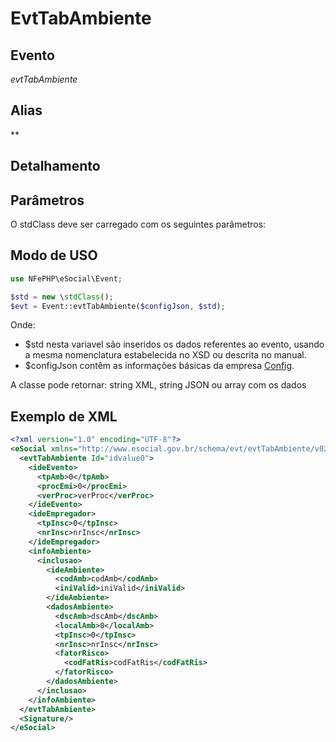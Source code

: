 # EvtTabAmbiente

## Evento
 *evtTabAmbiente*

## Alias
 **


## Detalhamento



## Parâmetros
O stdClass deve ser carregado com os seguintes parâmetros:



## Modo de USO

```php
use NFePHP\eSocial\Event;

$std = new \stdClass();
$evt = Event::evtTabAmbiente($configJson, $std);
```

Onde:
- $std nesta variavel são inseridos os dados referentes ao evento, usando a mesma nomenclatura estabelecida no XSD ou descrita no manual.
- $configJson contêm as informações básicas da empresa [Config](Config.md).

A classe pode retornar: string XML, string JSON ou array com os dados


## Exemplo de XML

```xml
<?xml version="1.0" encoding="UTF-8"?>
<eSocial xmlns="http://www.esocial.gov.br/schema/evt/evtTabAmbiente/v02_02_01" xmlns:xsi="http://www.w3.org/2001/XMLSchema-instance" xsi:schemaLocation="http://www.esocial.gov.br/schema/evt/evtTabAmbiente/v02_02_01 ../schemes/evtTabAmbiente.xsd ">
  <evtTabAmbiente Id="idvalue0">
    <ideEvento>
      <tpAmb>0</tpAmb>
      <procEmi>0</procEmi>
      <verProc>verProc</verProc>
    </ideEvento>
    <ideEmpregador>
      <tpInsc>0</tpInsc>
      <nrInsc>nrInsc</nrInsc>
    </ideEmpregador>
    <infoAmbiente>
      <inclusao>
        <ideAmbiente>
          <codAmb>codAmb</codAmb>
          <iniValid>iniValid</iniValid>
        </ideAmbiente>
        <dadosAmbiente>
          <dscAmb>dscAmb</dscAmb>
          <localAmb>0</localAmb>
          <tpInsc>0</tpInsc>
          <nrInsc>nrInsc</nrInsc>
          <fatorRisco>
            <codFatRis>codFatRis</codFatRis>
          </fatorRisco>
        </dadosAmbiente>
      </inclusao>
    </infoAmbiente>
  </evtTabAmbiente>
  <Signature/>
</eSocial>

```
